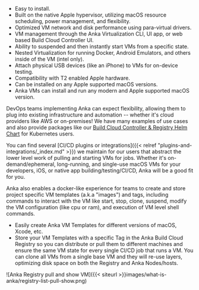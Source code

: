 ---
---

* Easy to install.
* Built on the native Apple hypervisor, utilizing macOS resource scheduling, power management, and flexibility.
* Optimized VM network and disk performance using para-virtual drivers.
* VM management through the Anka Virtualization CLI, UI app, or web based Build Cloud Controller UI.
* Ability to suspended and then instantly start VMs from a specific state.
* Nested Virtualization for running Docker, Android Emulators, and others inside of the VM (intel only).
* Attach physical USB devices (like an iPhone) to VMs for on-device testing.
* Compatibility with T2 enabled Apple hardware.
* Can be installed on any Apple supported macOS versions.
* Anka VMs can install and run any modern and Apple supported macOS version.

DevOps teams implementing Anka can expect flexibility, allowing them to plug into existing infrastructure and automation -- whether it's cloud providers like AWS or on-premises! We have many examples of use cases and also provide packages like our [Build Cloud Controller & Registry Helm Chart](https://github.com/veertuinc/helm-charts/tree/main/charts/anka-build-cloud) for Kubernetes users.

You can find several [CI/CD plugins or integrations]({{< relref "plugins-and-integrations/_index.md" >}}) we maintain for our users that abstract the lower level work of pulling and starting VMs for jobs. Whether it's on-demand/ephemeral, long-running, and single-use macOS VMs for your developers, iOS, or native app building/testing/CI/CD, Anka will be a good fit for you.

Anka also enables a docker-like experience for teams to create and store project specific VM templates (a.k.a "images") and tags, including commands to interact with the VM like start, stop, clone, suspend, modify the VM configuration (like cpu or ram), and execution of VM level shell commands.

* Easily create Anka VM Templates for different versions of macOS, Xcode, etc.
* Store your VM Templates with a specific Tag in the Anka Build Cloud Registry so you can distribute or pull them to different machines and ensure the same VM state for every single CI/CD job that runs a VM. You can clone all VMs from a single base VM and they will re-use layers, optimizing disk space on both the Registry and Anka Nodes/hosts.

![Anka Registry pull and show VM]({{< siteurl >}}images/what-is-anka/registry-list-pull-show.png)
